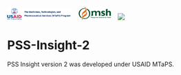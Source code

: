 <img src="Logos/MTaPS_Name%2BUSAID.Horz.png" width="150"> &nbsp;&nbsp; <img src="Logos/MSH_4c.png" width="75"> &nbsp;&nbsp; <img src="logos/LogoOpenRIMSnew450x450-e1658854010600.png" width="45">

# PSS-Insight-2
PSS Insight version 2 was developed under USAID MTaPS.
